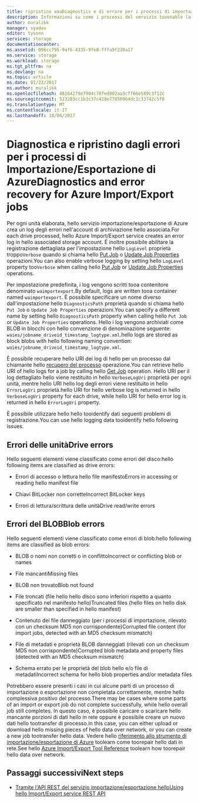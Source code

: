 ```yaml
---
title: ripristino aaaDiagnostics e di errore per i processi di importazione/esportazione di Azure | Documenti Microsoft
description: Informazioni su come i processi del servizio tooenable la registrazione dettagliata per importazione/esportazione di Microsoft Azure.
author: muralikk
manager: syadav
editor: tysonn
services: storage
documentationcenter: 
ms.assetid: 096cc795-9af6-4335-9fe8-fffa9f239a17
ms.service: storage
ms.workload: storage
ms.tgt_pltfrm: na
ms.devlang: na
ms.topic: article
ms.date: 01/23/2017
ms.author: muralikk
ms.openlocfilehash: 48164279e7904c78fed802aa3cff66e589c3f12c
ms.sourcegitcommit: 523283cc1b3c37c428e77850964dc1c33742c5f0
ms.translationtype: MT
ms.contentlocale: it-IT
ms.lasthandoff: 10/06/2017
---
```

# <a name="diagnostics-and-error-recovery-for-azure-importexport-jobs"></a><span data-ttu-id="a7908-103">Diagnostica e ripristino dagli errori per i processi di Importazione/Esportazione di Azure</span><span class="sxs-lookup"><span data-stu-id="a7908-103">Diagnostics and error recovery for Azure Import/Export jobs</span></span>
<span data-ttu-id="a7908-104">Per ogni unità elaborata, hello servizio importazione/esportazione di Azure crea un log degli errori nell'account di archiviazione hello associata.</span><span class="sxs-lookup"><span data-stu-id="a7908-104">For each drive processed, hello Azure Import/Export service creates an error log in hello associated storage account.</span></span> <span data-ttu-id="a7908-105">È inoltre possibile abilitare la registrazione dettagliata per l'impostazione hello `LogLevel` proprietà troppo`Verbose` quando si chiama hello [Put Job](/rest/api/storageimportexport/jobs#Jobs_CreateOrUpdate) o [Update Job Properties](/rest/api/storageimportexport/jobs#Jobs_Update) operazioni.</span><span class="sxs-lookup"><span data-stu-id="a7908-105">You can also enable verbose logging by setting hello `LogLevel` property too`Verbose` when calling hello [Put Job](/rest/api/storageimportexport/jobs#Jobs_CreateOrUpdate) or [Update Job Properties](/rest/api/storageimportexport/jobs#Jobs_Update) operations.</span></span>

 <span data-ttu-id="a7908-106">Per impostazione predefinita, i log vengono scritti tooa contenitore denominato `waimportexport`.</span><span class="sxs-lookup"><span data-stu-id="a7908-106">By default, logs are written tooa container named `waimportexport`.</span></span> <span data-ttu-id="a7908-107">È possibile specificare un nome diverso dall'impostazione hello `DiagnosticsPath` proprietà quando si chiama hello `Put Job` o `Update Job Properties` operazioni.</span><span class="sxs-lookup"><span data-stu-id="a7908-107">You can specify a different name by setting hello `DiagnosticsPath` property when calling hello `Put Job` or `Update Job Properties` operations.</span></span> <span data-ttu-id="a7908-108">Hello i log vengono archiviati come BLOB in blocchi con hello convenzione di denominazione seguente: `waies/jobname_driveid_timestamp_logtype.xml`.</span><span class="sxs-lookup"><span data-stu-id="a7908-108">hello logs are stored as block blobs with hello following naming convention: `waies/jobname_driveid_timestamp_logtype.xml`.</span></span>

 <span data-ttu-id="a7908-109">È possibile recuperare hello URI dei log di hello per un processo dal chiamante hello [recupero del processo](/rest/api/storageimportexport/jobs#Jobs_Get) operazione.</span><span class="sxs-lookup"><span data-stu-id="a7908-109">You can retrieve hello URI of hello logs for a job by calling hello [Get Job](/rest/api/storageimportexport/jobs#Jobs_Get) operation.</span></span> <span data-ttu-id="a7908-110">Hello URI per il log dettagliato hello viene restituito in hello `VerboseLogUri` proprietà per ogni unità, mentre hello URI hello log degli errori viene restituito in hello `ErrorLogUri` proprietà.</span><span class="sxs-lookup"><span data-stu-id="a7908-110">hello URI for hello verbose log is returned in hello `VerboseLogUri` property for each drive, while hello URI for hello error log is returned in hello `ErrorLogUri` property.</span></span>

<span data-ttu-id="a7908-111">È possibile utilizzare hello hello tooidentify dati seguenti problemi di registrazione.</span><span class="sxs-lookup"><span data-stu-id="a7908-111">You can use hello logging data tooidentify hello following issues.</span></span>

## <a name="drive-errors"></a><span data-ttu-id="a7908-112">Errori delle unità</span><span class="sxs-lookup"><span data-stu-id="a7908-112">Drive errors</span></span>

<span data-ttu-id="a7908-113">Hello seguenti elementi viene classificato come errori del disco:</span><span class="sxs-lookup"><span data-stu-id="a7908-113">hello following items are classified as drive errors:</span></span>

-   <span data-ttu-id="a7908-114">Errori di accesso o lettura hello file manifesto</span><span class="sxs-lookup"><span data-stu-id="a7908-114">Errors in accessing or reading hello manifest file</span></span>

-   <span data-ttu-id="a7908-115">Chiavi BitLocker non corrette</span><span class="sxs-lookup"><span data-stu-id="a7908-115">Incorrect BitLocker keys</span></span>

-   <span data-ttu-id="a7908-116">Errori di lettura/scrittura delle unità</span><span class="sxs-lookup"><span data-stu-id="a7908-116">Drive read/write errors</span></span>

## <a name="blob-errors"></a><span data-ttu-id="a7908-117">Errori del BLOB</span><span class="sxs-lookup"><span data-stu-id="a7908-117">Blob errors</span></span>

<span data-ttu-id="a7908-118">Hello seguenti elementi viene classificato come errori di blob:</span><span class="sxs-lookup"><span data-stu-id="a7908-118">hello following items are classified as blob errors:</span></span>

-   <span data-ttu-id="a7908-119">BLOB o nomi non corretti o in conflitto</span><span class="sxs-lookup"><span data-stu-id="a7908-119">Incorrect or conflicting blob or names</span></span>

-   <span data-ttu-id="a7908-120">File mancanti</span><span class="sxs-lookup"><span data-stu-id="a7908-120">Missing files</span></span>

-   <span data-ttu-id="a7908-121">BLOB non trovato</span><span class="sxs-lookup"><span data-stu-id="a7908-121">Blob not found</span></span>

-   <span data-ttu-id="a7908-122">File troncati (file hello hello disco sono inferiori rispetto a quanto specificato nel manifesto hello)</span><span class="sxs-lookup"><span data-stu-id="a7908-122">Truncated files (hello files on hello disk are smaller than specified in hello manifest)</span></span>

-   <span data-ttu-id="a7908-123">Contenuto dei file danneggiato (per i processi di importazione, rilevato con un checksum MD5 non corrispondente)</span><span class="sxs-lookup"><span data-stu-id="a7908-123">Corrupted file content (for import jobs, detected with an MD5 checksum mismatch)</span></span>

-   <span data-ttu-id="a7908-124">File di metadati e proprietà BLOB danneggiati (rilevati con un checksum MD5 non corrispondente)</span><span class="sxs-lookup"><span data-stu-id="a7908-124">Corrupted blob metadata and property files (detected with an MD5 checksum mismatch)</span></span>

-   <span data-ttu-id="a7908-125">Schema errato per le proprietà del blob hello e/o file di metadati</span><span class="sxs-lookup"><span data-stu-id="a7908-125">Incorrect schema for hello blob properties and/or metadata files</span></span>

<span data-ttu-id="a7908-126">Potrebbero essere presenti i casi in cui alcune parti di un processo di importazione o esportazione non completata correttamente, mentre hello complessiva positivo del processo.</span><span class="sxs-lookup"><span data-stu-id="a7908-126">There may be cases where some parts of an import or export job do not complete successfully, while hello overall job still completes.</span></span> <span data-ttu-id="a7908-127">In questo caso, è possibile caricare o scaricare hello mancante porzioni di dati hello in rete oppure è possibile creare un nuovo dati hello tootransfer di processo.</span><span class="sxs-lookup"><span data-stu-id="a7908-127">In this case, you can either upload or download hello missing pieces of hello data over network, or you can create a new job tootransfer hello data.</span></span> <span data-ttu-id="a7908-128">Vedere hello [riferimento allo strumento di importazione/esportazione di Azure](storage-import-export-tool-how-to-v1.md) toolearn come toorepair hello dati in rete.</span><span class="sxs-lookup"><span data-stu-id="a7908-128">See hello [Azure Import/Export Tool Reference](storage-import-export-tool-how-to-v1.md) toolearn how toorepair hello data over network.</span></span>

## <a name="next-steps"></a><span data-ttu-id="a7908-129">Passaggi successivi</span><span class="sxs-lookup"><span data-stu-id="a7908-129">Next steps</span></span>

* [<span data-ttu-id="a7908-130">Tramite l'API REST del servizio importazione/esportazione hello</span><span class="sxs-lookup"><span data-stu-id="a7908-130">Using hello Import/Export service REST API</span></span>](storage-import-export-using-the-rest-api.md)
